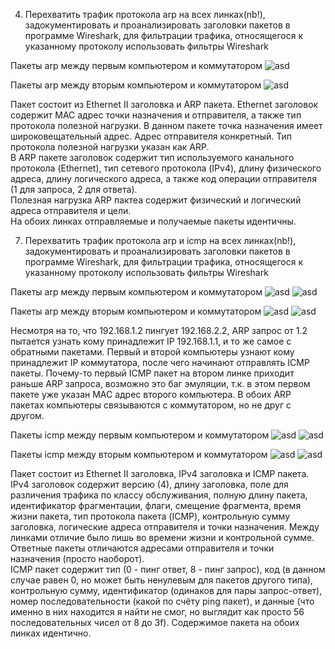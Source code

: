 4) Перехватить трафик протокола arp на всех линках(nb!), задокументировать и проанализировать заголовки пакетов в программе Wireshark, 
	для фильтрации трафика, относящегося к указанному протоколу использовать фильтры Wireshark

Пакеты arp между первым компьютером и коммутатором
![asd](./img/ping1_1_2.png)

Пакеты arp между вторым компьютером и коммутатором
![asd](./img/ping1_2_1.png)

Пакет состоит из Ethernet II заголовка и ARP пакета. Ethernet заголовок содержит MAC адрес точки назначения и отправителя, а также тип протокола полезной нагрузки. В данном пакете точка назначения имеет широковещательный адрес. Адрес отправителя конкретный. Тип протокола полезной нагрузки указан как ARP.   
В ARP пакете заголовок содержит тип используемого канального протокола (Ethernet), тип сетевого протокола (IPv4), длину физического адреса, длину логического адреса, а также код операции отправителя (1 для запроса, 2 для ответа).  
Полезная нагрузка ARP пактеа содержит физический и логический адреса отправителя и цели.  
На обоих линках отправляемые и получаемые пакеты идентичны.

7) Перехватить трафик протокола arp и icmp на всех линках(nb!), задокументировать и проанализировать заголовки пакетов в программе Wireshark, 
	для фильтрации трафика, относящегося к указанному протоколу использовать фильтры Wireshark

Пакеты arp между первым компьютером и коммутатором
![asd](./img/ping2_arp1_1_2.png)
![asd](./img/ping2_arp2_1_2.png)

Пакеты arp между вторым компьютером и коммутатором
![asd](./img/ping2_arp1_2_1.png)
![asd](./img/ping2_arp2_2_1.png)

Несмотря на то, что 192.168.1.2 пингует 192.168.2.2, ARP запрос от 1.2 пытается узнать кому принадлежит IP 192.168.1.1, и то же самое с обратными пакетами. Первый и второй компьютеры узнают кому принадлежит IP коммутатора, после чего начинают отправлять ICMP пакеты. Почему-то первый ICMP пакет на втором линке приходит раньше ARP запроса, возможно это баг эмуляции, т.к. в этом первом пакете уже указан MAC адрес второго компьютера. В обоих ARP пакетах компьютеры связываются с коммутатором, но не друг с другом.

Пакеты icmp между первым компьютером и коммутатором
![asd](./img/ping2_icmp1_1_2.png)
![asd](./img/ping2_icmp2_1_2.png)

Пакеты icmp между вторым компьютером и коммутатором
![asd](./img/ping2_icmp1_2_1.png)
![asd](./img/ping2_icmp2_2_1.png)

Пакет состоит из Ethernet II заголовка, IPv4 заголовка и ICMP пакета.  
IPv4 заголовок содержит версию (4), длину заголовка, поле для различения трафика по классу обслуживания, полную длину пакета, идентификатор фрагментации, флаги, смещение фрагмента, время жизни пакета, тип протокола пакета (ICMP), контрольную сумму заголовка, логические адреса отправителя и точки назначения. Между линками отличие было лишь во времени жизни и контрольной сумме. Ответные пакеты отличаются адресами отправителя и точки назначения (просто наоборот).  
ICMP пакет содержит тип (0 - пинг ответ, 8 - пинг запрос), код (в данном случае равен 0, но может быть ненулевым для пакетов другого типа), контрольную сумму, идентификатор (одинаков для пары запрос-ответ), номер последовательности (какой по счёту ping пакет), и данные (что именно в них находится я найти не смог, но выглядит как просто 56 последовательных чисел от 8 до 3f). Содержимое пакета на обоих линках идентично.